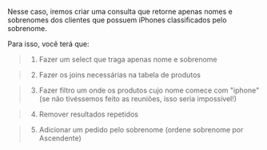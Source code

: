 Nesse caso, iremos criar uma consulta que retorne apenas nomes e sobrenomes dos clientes que possuem iPhones classificados pelo sobrenome.

Para isso, você terá que:

> 1. Fazer um select que traga apenas nome e sobrenome

> 2. Fazer os joins necessárias na tabela de produtos

> 3. Fazer filtro um onde os produtos cujo nome comece com "iphone" (se não tivéssemos feito as reuniões, isso seria impossível!)

> 4. Remover resultados repetidos

> 5. Adicionar um pedido pelo sobrenome (ordene sobrenome por Ascendente)
